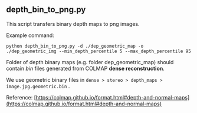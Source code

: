 ## depth\_bin\_to\_png.py ##
This script transfers binary depth maps to png images.

Example command:

    python depth_bin_to_png.py -d ./dep_geometric_map -o ./dep_geometric_img --min_depth_percentile 5 --max_depth_percentile 95

Folder of depth binary maps (e.g. folder dep_geometric_map) should contain *bin* files generated from COLMAP **dense reconstruction**.

We use geometric binary files in 
`dense > stereo > depth_maps > image.jpg.geometric.bin` .

Reference: [https://colmap.github.io/format.html#depth-and-normal-maps](https://colmap.github.io/format.html#depth-and-normal-maps)
 